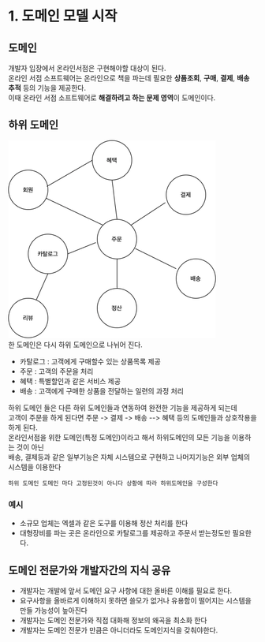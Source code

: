 # 1. 도메인 모델 시작

## 도메인
개발자 입장에서 온라인서점은 구현해야할 대상이 된다.  
온라인 서점 소프트웨어는 온라인으로 책을 파는데 필요한 **상품조회**, **구매**, **결제**, **배송 추적** 등의 기능을 제공한다.  
이때 온라인 서점 소프트웨어로 **해결하려고 하는 문제 영역**이 도메인이다.  

## 하위 도메인
![](../image/devksh930-도메인.png)  
한 도메인은 다시 하위 도메인으로 나뉘어 진다.
- 카탈로그 : 고객에게 구매할수 있는 상품목록 제공
- 주문 : 고객의 주문을 처리
- 혜택 : 특별할인과 같은 서비스 제공
- 배송 : 고객에게 구매한 상품을 전달하는 일련의 과정 처리

하위 도메인 들은 다른 하위 도메인들과 연동하여 완전한 기능을 제공하게 되는데    
고객이 주문을 하게 된다면 주문 -> 결제 -> 배송 --> 혜택 등의 도메인들과 상호작용을 하게 된다.  
온라인서점을 위한 도메인(특정 도메인)이라고 해서 하위도메인의 모든 기능을 이용하는 것이 아닌   
배송, 결제등과 같은 일부기능은 자체 시스템으로 구현하고 나머지기능은 외부 업체의 시스템을 이용한다  


```
하위 도메인 도메인 마다 고정된것이 아니다 상황에 따라 하위도메인을 구성한다
```
### 예시
- 소규모 업체는 엑셀과 같은 도구를 이용해 정산 처리를 한다
- 대형장비를 파는 곳은 온라인으로 카탈로그를 제공하고 주문서 받는정도만 필요한다.



## 도메인 전문가와 개발자간의 지식 공유
- 개발자는 개발에 앞서 도메인 요구 사항에 대한 올바른 이해를 필요로 한다.
- 요구사항을 올바르게 이해하지 못하면  쓸모가 없거나 유용함이 떨어지는 시스템을 만들 가능성이 높아진다
- 개발자는 도메인 전문가와 직접 대화해 정보의 왜곡을 최소화 한다
- 개발자는 도메인 전문가 만큼은 아니더라도 도메인지식을 갖춰야한다.
